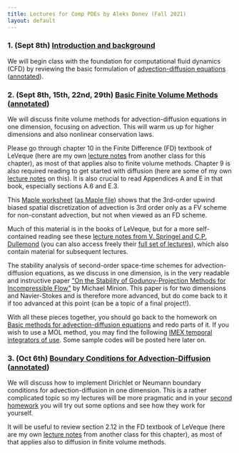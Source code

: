 ```yaml
---
title: Lectures for Comp PDEs by Aleks Donev (Fall 2021)
layout: default
---
```


### 1. (Sept 8th) [Introduction and background](Lectures/IntroNumPDEs.pdf)

We will begin class with the foundation for computational fluid dynamics (CFD) by reviewing the basic formulation of [advection-diffusion equations](Lectures/AdvDiffEqs.pdf) ([annotated](Lectures/AdvDiffEqs_class.pdf)).

### 2. (Sept 8th, 15th, 22nd, 29th) [Basic Finite Volume Methods](Lectures/BasicFVM.pdf) ([annotated](Lectures/BasicFVM_class.pdf))

We will discuss finite volume methods for advection-diffusion equations in one dimension, focusing on advection. This will warm us up for higher dimensions and also nonlinear conservation laws.

Please go through chapter 10 in the Finite Difference (FD) textbook of LeVeque (here are my own [lecture notes](https://cims.nyu.edu/~donev/Teaching/NMII/Lectures/FD_Parabolic.pdf) from another class for this chapter), as most of that applies also to finite volume methods. Chapter 9 is also required reading to get started with diffusion (here are some of my own [lecture notes](https://cims.nyu.edu/~donev/Teaching/NMII/Lectures/FD_Hyperbolic.pdf) on this). It is also crucial to read Appendices A and E in that book, especially sections A.6 and E.3. 

This [Maple worksheet](Lectures/ThirdOrderUpwind.pdf) ([as Maple file](Lectures/ThirdOrderUpwind.mw)) shows that the 3rd-order upwind biased spatial discretization of advection is 3rd order only as a FV scheme for non-constant advection, but not when viewed as an FD scheme.

Much of this material is in the books of LeVeque, but for a more self-contained reading see these [lecture notes from V. Springel and C.P. Dullemond](Lectures/SlopeLimiters_Notes.pdf) (you can also access freely their [full set of lectures](http://www.ita.uni-heidelberg.de/%7Edullemond/lectures/num_fluid_2012/)), which also contain material for subsequent lectures. 

The stability analysis of second-order space-time schemes for advection-diffusion equations, as we discuss in one dimension, is in the very readable and instructive paper ["On the Stability of Godunov-Projection Methods for Incompressible Flow"](http://www.sciencedirect.com/science/article/pii/S0021999196900352) by Michael Minion. This paper is for two dimensions and Navier-Stokes and is therefore more advanced, but do come back to it if too advanced at this point (can be a topic of a final project!).

With all these pieces together, you should go back to the homework on [Basic methods for advection-diffusion equations](Assignments/BasicAdvDiff.pdf) and redo parts of it. If you wish to use a MOL method, you may find the following [IMEX temporal integrators of use](Lectures/IMEX.pdf). Some sample codes will be posted here later on.

### 3. (Oct 6th) [Boundary Conditions for Advection-Diffusion](Lectures/AdvDiffBCs.pdf) ([annotated](Lectures/AdvDiffBCs_class.pdf))

We will discuss how to implement Dirichlet or Neumann boundary conditions for advection-diffusion in one dimension. This is a rather complicated topic so my lectures will be more pragmatic and in your [second homework](Assignments/AdvDiff.pdf) you will try out some options and see how they work for yourself.

It will be useful to review section 2.12 in the FD textbook of LeVeque (here are my own [lecture notes](https://cims.nyu.edu/~donev/Teaching/NMII/Lectures/FD_Elliptic_1D.pdf) from another class for this chapter), as most of that applies also to diffusion in finite volume methods.
